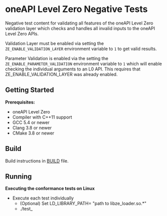 # oneAPI Level Zero Negative Tests

Negative test content for validating all features of the oneAPI Level Zero validation layer which checks and handles all invalid inputs to the oneAPI Level Zero APIs.

Validation Layer must be enabled via setting the `ZE_ENABLE_VALIDATION_LAYER` environment variable to `1` to get valid results.

Parameter Validation is enabled via the setting the `ZE_ENABLE_PARAMETER_VALIDATION` environment variable to `1` which will enable checking the individual arguments to an L0 API. This requires that ZE_ENABLE_VALIDATION_LAYER was already enabled.

## Getting Started

**Prerequisites:**
 * oneAPI Level Zero
 * Compiler with C++11 support
 * GCC 5.4 or newer
 * Clang 3.8 or newer
 * CMake 3.8 or newer

## Build

Build instructions in [BUILD](BUILD.md) file.

## Running

**Executing the conformance tests on Linux**
 * Execute each test individually
    * (Optional) Set LD_LIBRARY_PATH= "path to libze_loader.so.*"
    * ./test_<filename>